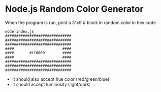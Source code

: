 # Node.js Random Color Generator

When the program is run, print a 31x9 # block
in random color in hex code

```
node index.js
##############################
##############################
##############################
####                      ####
####       #ff0000        ####
####                      ####
##############################
##############################
##############################

```

- it should also accept hue color (red/green/blue)
- it should accept luminosity (light/dark)
